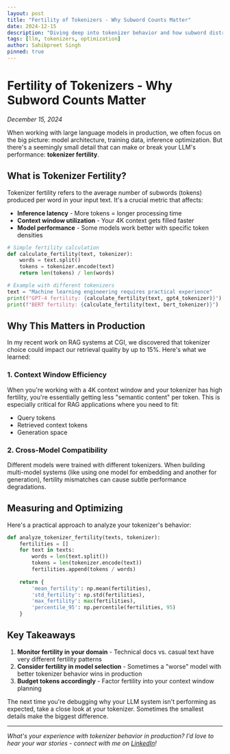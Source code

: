 ```yaml
---
layout: post
title: "Fertility of Tokenizers - Why Subword Counts Matter"
date: 2024-12-15
description: "Diving deep into tokenizer behavior and how subword distribution affects LLM performance in production systems."
tags: [llm, tokenizers, optimization]
author: Sahibpreet Singh
pinned: true
---
```


# Fertility of Tokenizers - Why Subword Counts Matter

*December 15, 2024*

When working with large language models in production, we often focus on the big picture: model architecture, training data, inference optimization. But there's a seemingly small detail that can make or break your LLM's performance: **tokenizer fertility**.

## What is Tokenizer Fertility?

Tokenizer fertility refers to the average number of subwords (tokens) produced per word in your input text. It's a crucial metric that affects:

- **Inference latency** - More tokens = longer processing time
- **Context window utilization** - Your 4K context gets filled faster
- **Model performance** - Some models work better with specific token densities

```python
# Simple fertility calculation
def calculate_fertility(text, tokenizer):
    words = text.split()
    tokens = tokenizer.encode(text)
    return len(tokens) / len(words)

# Example with different tokenizers
text = "Machine learning engineering requires practical experience"
print(f"GPT-4 fertility: {calculate_fertility(text, gpt4_tokenizer)}")
print(f"BERT fertility: {calculate_fertility(text, bert_tokenizer)}")
```

## Why This Matters in Production

In my recent work on RAG systems at CGI, we discovered that tokenizer choice could impact our retrieval quality by up to 15%. Here's what we learned:

### 1. Context Window Efficiency
When you're working with a 4K context window and your tokenizer has high fertility, you're essentially getting less "semantic content" per token. This is especially critical for RAG applications where you need to fit:
- Query tokens
- Retrieved context tokens  
- Generation space

### 2. Cross-Model Compatibility
Different models were trained with different tokenizers. When building multi-model systems (like using one model for embedding and another for generation), fertility mismatches can cause subtle performance degradations.

## Measuring and Optimizing

Here's a practical approach to analyze your tokenizer's behavior:

```python
def analyze_tokenizer_fertility(texts, tokenizer):
    fertilities = []
    for text in texts:
        words = len(text.split())
        tokens = len(tokenizer.encode(text))
        fertilities.append(tokens / words)
    
    return {
        'mean_fertility': np.mean(fertilities),
        'std_fertility': np.std(fertilities),
        'max_fertility': max(fertilities),
        'percentile_95': np.percentile(fertilities, 95)
    }
```

## Key Takeaways

1. **Monitor fertility in your domain** - Technical docs vs. casual text have very different fertility patterns
2. **Consider fertility in model selection** - Sometimes a "worse" model with better tokenizer behavior wins in production
3. **Budget tokens accordingly** - Factor fertility into your context window planning

The next time you're debugging why your LLM system isn't performing as expected, take a close look at your tokenizer. Sometimes the smallest details make the biggest difference.

---

*What's your experience with tokenizer behavior in production? I'd love to hear your war stories - connect with me on [LinkedIn](https://www.linkedin.com/in/sahibpreetsinghh/)!*
